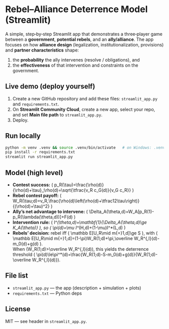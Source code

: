 
# Rebel–Alliance Deterrence Model (Streamlit)

A simple, step‑by‑step Streamlit app that demonstrates a three‑player game between a **government**, **potential rebels**, and an **ally/alliance**. The app focuses on how **alliance design** (legalization, institutionalization, provisions) and **partner characteristics** shape:

1. the **probability** the ally intervenes (resolve / obligations), and  
2. the **effectiveness** of that intervention and constraints on the government.

## Live demo (deploy yourself)
1. Create a new GitHub repository and add these files: `streamlit_app.py` and `requirements.txt`.
2. On **Streamlit Community Cloud**, create a new app, select your repo, and set **Main file path** to `streamlit_app.py`.
3. Deploy.

## Run locally
```bash
python -m venv .venv && source .venv/bin/activate   # on Windows: .venv\Scripts\activate
pip install -r requirements.txt
streamlit run streamlit_app.py
```

## Model (high level)
- **Contest success:** \( p_R(\tau)=\frac{\rho(d)}{\rho(d)+\tau},\;\rho(d)=\sqrt{\tfrac{v_R c_G(d)}{v_G c_R}} \)
- **Rebel contest payoff:** \( W_R(\tau;d)=v_R\,\frac{\rho(d)\left(\rho(d)+\tfrac12\tau\right)}{(\rho(d)+\tau)^2} \)
- **Ally’s net advantage to intervene:** \( \Delta_A(\theta,d)=W_A[p_R(1)-p_R(\lambda(\theta,d))]+F(d) \)
- **Intervention rule:** \( I^*(\theta,d)=\mathbf{1}\{\Delta_A(\theta,d)\ge K_A(\theta)\} \), so \( \pi(d)=\mu I^*(H,d)+(1-\mu)I^*(L,d) \)
- **Rebels’ decision:** rebel iff \( \mathbb E[U_R\mid m{=}1,d]\ge S \), with
  \( \mathbb E[U_R\mid m{=}1,d]=(1-\pi)W_R(1;d)+\pi\,\overline W_R^{\,I}(d)-m_0(d)+g(d) \).  
  When \(W_R(1;d)>\overline W_R^{\,I}(d)\), this yields the deterrence threshold
  \( \pi(d)\le\pi^*(d)=\frac{W_R(1;d)-S-m_0(d)+g(d)}{W_R(1;d)-\overline W_R^{\,I}(d)}\).

## File list
- `streamlit_app.py` — the app (description + simulation + plots)
- `requirements.txt` — Python deps

## License
MIT — see header in `streamlit_app.py`.
